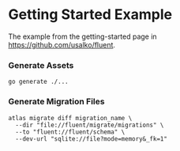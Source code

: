 # Getting Started Example

The example from the getting-started page in https://github.com/usalko/fluent.

### Generate Assets

```console
go generate ./...
```

### Generate Migration Files

```console
atlas migrate diff migration_name \
  --dir "file://fluent/migrate/migrations" \
  --to "fluent://fluent/schema" \
  --dev-url "sqlite://file?mode=memory&_fk=1"
```
